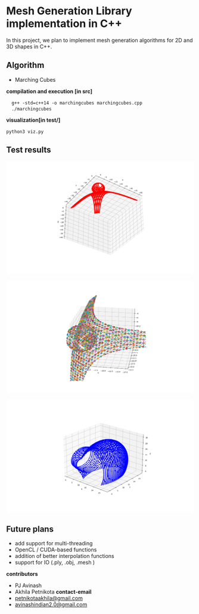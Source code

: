 # Mesh Generation Library implementation in C++ 
In this project, we plan to implement mesh generation algorithms for 2D and 3D shapes in C++.

## Algorithm
 - Marching Cubes

**compilation and execution [in src]**
 ```
   g++ -std=c++14 -o marchingcubes marchingcubes.cpp
   ./marchingcubes
 ```
 **visualization[in test/]**
 ```
 python3 viz.py
 ```

## Test results
![Ball on top of xy+yz+zx = c](results/BallOnTop.png)

![Ball on top of xy+yz+zx = c with edges](results/ball_on_top_40_40_40_edges.png)

![Distorted sphere along with few other sphere](results/Figure_1.png)

## Future plans
- add support for multi-threading 
- OpenCL / CUDA-based functions 
- addition of better interpolation functions
- support for  IO (.ply, .obj, .mesh )




**contributors**
- PJ Avinash
- Akhila Petnikota
**contact-email**
- petnikotaakhila@gmail.com
- avinashindian2.0@gmail.com
